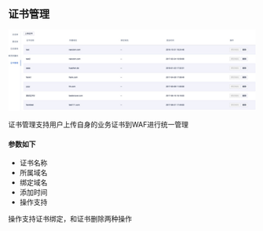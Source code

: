 

## 证书管理
![](../images/15904861916530.jpg)

证书管理支持用户上传自身的业务证书到WAF进行统一管理

#### 参数如下
  -  证书名称
  -  所属域名
  -  绑定域名
  -  添加时间
  -  操作支持

操作支持证书绑定，和证书删除两种操作


